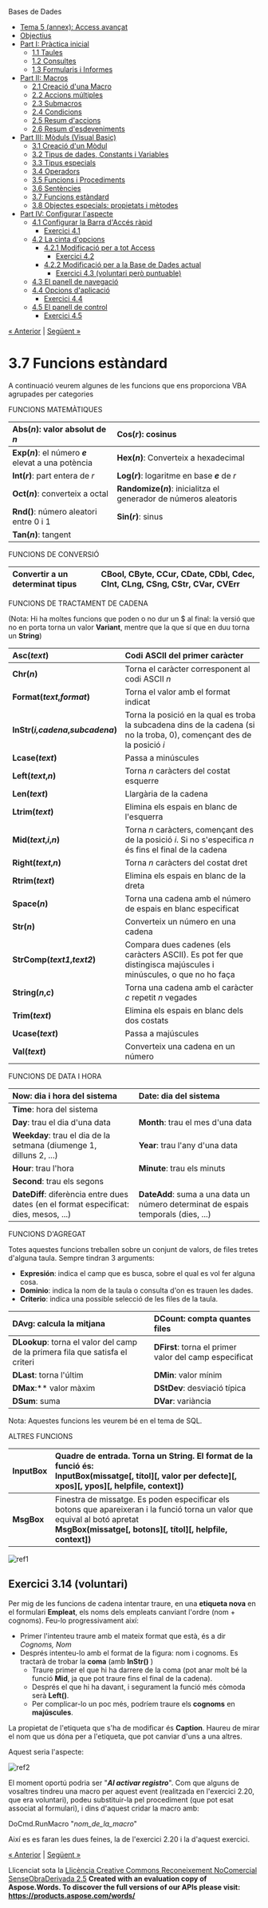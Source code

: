 Bases de Dades

- [Tema 5 (annex): Access avançat](index.md)
- [Objectius](objectius.md)
- [Part I: Pràctica inicial](part_i_prctica_inicial.md) 
  - [1.1 Taules](11_taules.md)
  - [1.2 Consultes](12_consultes.md)
  - [1.3 Formularis i Informes](13_formularis_i_informes.md)
- [Part II: Macros](part_ii_macros.md) 
  - [2.1 Creació d'una Macro](21_creaci_duna_macro.md)
  - [2.2 Accions múltiples](22_accions_mltiples.md)
  - [2.3 Submacros](23_submacros.md)
  - [2.4 Condicions](24_condicions.md)
  - [2.5 Resum d'accions](25_resum_daccions.md)
  - [2.6 Resum d'esdeveniments](26_resum_desdeveniments.md)
- [Part III: Mòduls (Visual Basic)](part_iii_mduls_visual_basic.md) 
  - [3.1 Creació d'un Mòdul](31_creaci_dun_mdul.md)
  - [3.2 Tipus de dades, Constants i Variables](32_tipus_de_dades_constants_i_variables.md)
  - [3.3 Tipus especials](33_tipus_especials.md)
  - [3.4 Operadors](34_operadors.md)
  - [3.5 Funcions i Procediments](35_funcions_i_procediments.md)
  - [3.6 Sentències](36_sentncies.md)
  - [3.7 Funcions estàndard](37_funcions_estndard.md)
  - [3.8 Objectes especials: propietats i mètodes](38_objectes_especials_propietats_i_mtodes.md)
- [Part IV: Configurar l'aspecte](part_iv_configurar_laspecte.md) 
  - [4.1 Configurar la Barra d'Accés ràpid](41_configurar_la_barra_daccs_rpid.md) 
    - [Exercici 4.1](exercici_41.md)
  - [4.2 La cinta d'opcions](42_la_cinta_dopcions.md) 
    - [4.2.1 Modificació per a tot Access](421_modificaci_per_a_tot_access.md) 
      - [Exercici 4.2](exercici_42.md)
    - [4.2.2 Modificació per a la Base de Dades actual](422_modificaci_per_a_la_base_de_dades_actual.md) 
      - [Exercici 4.3 (voluntari però puntuable)](exercici_43_voluntari_per_puntuable.md)
  - [4.3 El panell de navegació](43_el_panell_de_navegaci.md)
  - [4.4 Opcions d'aplicació](44_opcions_daplicaci.md) 
    - [Exercici 4.4](exercici_44.md)
  - [4.5 El panell de control](45_el_panell_de_control.md) 
    - [Exercici 4.5](exercici_45.md)

[« Anterior](36_sentncies.md) | [Següent »](38_objectes_especials_propietats_i_mtodes.md)
# <a name="main"></a>**3.7 Funcions estàndard**


A continuació veurem algunes de les funcions que ens proporciona VBA agrupades per categories 

FUNCIONS MATEMÀTIQUES 

|**Abs(*n*)**: valor absolut de *n*|**Cos(*r*)**: cosinus |
| :- | :- |
|**Exp(*n*)**: el número ***e*** elevat a una potència |**Hex(*n*)**: Converteix a hexadecimal |
|**Int(*r*)**: part entera de *r*|**Log(*r*)**: logaritme en base ***e*** de *r* |
|**Oct(*n*)**: converteix a octal |**Randomize(*n*)**: inicialitza el generador de números aleatoris |
|**Rnd()**: número aleatori entre 0 i 1 |**Sin(*r*)**: sinus |
|**Tan(*n*)**: tangent | |



FUNCIONS DE CONVERSIÓ 

|Convertir a un determinat tipus |**CBool, CByte, CCur, CDate, CDbl, Cdec, CInt, CLng, CSng, CStr, CVar, CVErr** |
| :- | :- |



FUNCIONS DE TRACTAMENT DE CADENA 

(Nota: Hi ha moltes funcions que poden o no dur un $ al final: la versió que no en porta torna un valor **Variant**, mentre que la que sí que en duu torna un **String**) 

|**Asc(*text*)**|Codi ASCII del primer caràcter |
| :- | :- |
|**Chr(*n*)**|Torna el caràcter corresponent al codi ASCII *n*|
|**Format(*text*,*format*)**|Torna el valor amb el format indicat |
|**InStr(*i,cadena*,*subcadena*)**|Torna la posició en la qual es troba la subcadena dins de la cadena (si no la troba, 0), començant des de la posició *i*|
|**Lcase(*text*)**|Passa a minúscules |
|**Left(*text*,*n*)**|Torna *n* caràcters del costat esquerre |
|**Len(*text*)**|Llargària de la cadena |
|**Ltrim(*text*)**|Elimina els espais en blanc de l'esquerra |
|**Mid(*text*,*i*,*n*)** |Torna *n* caràcters, començant des de la posició *i*. Si no s'especifica *n* és fins el final de la cadena |
|**Right(*text*,*n*)**|Torna *n* caràcters del costat dret |
|**Rtrim(*text*)**|Elimina els espais en blanc de la dreta |
|**Space(*n*)**|Torna una cadena amb el número de espais en blanc especificat |
|**Str(*n*)**|Converteix un número en una cadena |
|**StrComp(*text1*,*text2*)**|Compara dues cadenes (els caràcters ASCII). Es pot fer que distingisca majúscules i minúscules, o que no ho faça |
|**String(*n*,*c*)**|Torna una cadena amb el caràcter *c* repetit *n* vegades |
|**Trim(*text*)**|Elimina els espais en blanc dels dos costats |
|**Ucase(*text*)**|Passa a majúscules |
|**Val(*text*)**|Converteix una cadena en un número |



FUNCIONS DE DATA I HORA 

|**Now**: dia i hora del sistema |**Date**: dia del sistema |
| :- | :- |
|**Time**: hora del sistema | |
|**Day**: trau el dia d'una data |**Month**: trau el mes d'una data |
|**Weekday**: trau el dia de la setmana (diumenge 1, dilluns 2, ...)|**Year**: trau l'any d'una data |
|**Hour**: trau l'hora |**Minute**: trau els minuts |
|**Second**: trau els segons | |
|**DateDiff**: diferència entre dues dates (en el format especificat: dies, mesos, ...) |**DateAdd**: suma a una data un número determinat de espais temporals (dies, ...) |



FUNCIONS D'AGREGAT 

Totes aquestes funcions treballen sobre un conjunt de valors, de files tretes d'alguna taula. Sempre tindran 3 arguments: 

- **Expresión**: indica el camp que es busca, sobre el qual es vol fer alguna cosa.
- **Dominio**: indica la nom de la taula o consulta d'on es trauen les dades.
- **Criterio**: indica una possible selecció de les files de la taula.

|**DAvg**: calcula la mitjana |**DCount**: compta quantes files |
| :- | :- |
|**DLookup**: torna el valor del camp de la primera fila que satisfa el criteri |**DFirst**: torna el primer valor del camp especificat |
|**DLast**: torna l'últim |**DMin**: valor mínim |
|**DMax**:** valor màxim |**DStDev**: desviació típica |
|**DSum**: suma |**DVar**: variància |

Nota: Aquestes funcions les veurem bé en el tema de SQL. 



ALTRES FUNCIONS 

|**InputBox**|Quadre de entrada. Torna un **String**. El format de la funció és: <br>**InputBox(missatge[, títol][, valor per defecte][, xpos][, ypos][, helpfile, context])**|
| :- | :- |
|**MsgBox**|Finestra de missatge. Es poden especificar els botons que apareixeran i la funció torna un valor que equival al botó apretat <br>**MsgBox(missatge[, botons][, títol][, helpfile, context])**|

![ref1]
## **Exercici 3.14 (voluntari)**

Per mig de les funcions de cadena intentar traure, en una **etiqueta nova** en el formulari **Empleat**, els noms dels empleats canviant l'ordre (nom + cognoms). Feu-lo progressivament així:

- Primer l'intenteu traure amb el mateix format que està, és a dir *Cognoms, Nom* 
- Després intenteu-lo amb el format de la figura: nom i cognoms. Es tractarà de trobar la **coma** (amb **InStr()** ) 
  - Traure primer el que hi ha darrere de la coma (pot anar molt bé la funció **Mid**, ja que pot traure fins el final de la cadena).
  - Després el que hi ha davant, i segurament la funció més còmoda serà **Left()**.
  - Per complicar-lo un poc més, podríem traure els **cognoms** en **majúscules**.

La propietat de l'etiqueta que s'ha de modificar és **Caption**. Haureu de mirar el nom que us dóna per a l'etiqueta, que pot canviar d'uns a una altres.

Aquest seria l'aspecte:

![ref2]

El moment oportú podria ser "***Al activar registro***". Com que alguns de vosaltres tindreu una macro per aquest event (realitzada en l'exercici 2.20, que era voluntari), podeu substituir-la pel procediment (que pot esat associat al formulari), i dins d'aquest cridar la macro amb:

DoCmd.RunMacro "*nom\_de\_la\_macro*"

Així es es faran les dues feines, la de l'exercici 2.20 i la d'aquest exercici.

[« Anterior](36_sentncies.md) | [Següent »](38_objectes_especials_propietats_i_mtodes.md)

Llicenciat sota la [Llicència Creative Commons Reconeixement NoComercial SenseObraDerivada 2.5](http://creativecommons.org/licenses/by-nc-nd/2.5/)
**Created with an evaluation copy of Aspose.Words. To discover the full versions of our APIs please visit: https://products.aspose.com/words/**

[ref1]: 37_funcions_estndard.002.png
[ref2]: 37_funcions_estndard.003.png
